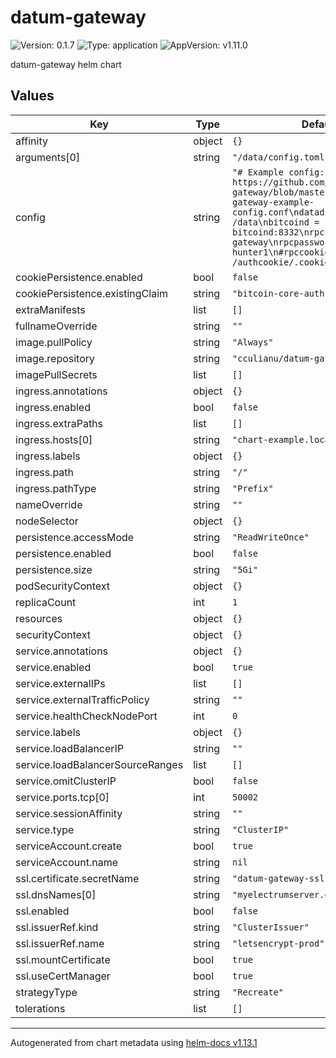 # datum-gateway

![Version: 0.1.7](https://img.shields.io/badge/Version-0.1.7-informational?style=flat-square) ![Type: application](https://img.shields.io/badge/Type-application-informational?style=flat-square) ![AppVersion: v1.11.0](https://img.shields.io/badge/AppVersion-v1.11.0-informational?style=flat-square)

datum-gateway helm chart

## Values

| Key | Type | Default | Description |
|-----|------|---------|-------------|
| affinity | object | `{}` |  |
| arguments[0] | string | `"/data/config.toml"` |  |
| config | string | `"# Example config: https://github.com/cculianu/datum-gateway/blob/master/doc/datum-gateway-example-config.conf\ndatadir = /data\nbitcoind = bitcoind:8332\nrpcuser = datum-gateway\nrpcpassword = hunter1\n#rpccookie = /authcookie/.cookie\n"` |  |
| cookiePersistence.enabled | bool | `false` |  |
| cookiePersistence.existingClaim | string | `"bitcoin-core-authcookie"` |  |
| extraManifests | list | `[]` |  |
| fullnameOverride | string | `""` |  |
| image.pullPolicy | string | `"Always"` |  |
| image.repository | string | `"cculianu/datum-gateway"` |  |
| imagePullSecrets | list | `[]` |  |
| ingress.annotations | object | `{}` |  |
| ingress.enabled | bool | `false` |  |
| ingress.extraPaths | list | `[]` |  |
| ingress.hosts[0] | string | `"chart-example.local"` |  |
| ingress.labels | object | `{}` |  |
| ingress.path | string | `"/"` |  |
| ingress.pathType | string | `"Prefix"` |  |
| nameOverride | string | `""` |  |
| nodeSelector | object | `{}` |  |
| persistence.accessMode | string | `"ReadWriteOnce"` |  |
| persistence.enabled | bool | `false` |  |
| persistence.size | string | `"5Gi"` |  |
| podSecurityContext | object | `{}` |  |
| replicaCount | int | `1` |  |
| resources | object | `{}` |  |
| securityContext | object | `{}` |  |
| service.annotations | object | `{}` |  |
| service.enabled | bool | `true` |  |
| service.externalIPs | list | `[]` |  |
| service.externalTrafficPolicy | string | `""` |  |
| service.healthCheckNodePort | int | `0` |  |
| service.labels | object | `{}` |  |
| service.loadBalancerIP | string | `""` |  |
| service.loadBalancerSourceRanges | list | `[]` |  |
| service.omitClusterIP | bool | `false` |  |
| service.ports.tcp[0] | int | `50002` |  |
| service.sessionAffinity | string | `""` |  |
| service.type | string | `"ClusterIP"` |  |
| serviceAccount.create | bool | `true` |  |
| serviceAccount.name | string | `nil` |  |
| ssl.certificate.secretName | string | `"datum-gateway-ssl-certificate"` |  |
| ssl.dnsNames[0] | string | `"myelectrumserver.domain.com"` |  |
| ssl.enabled | bool | `false` |  |
| ssl.issuerRef.kind | string | `"ClusterIssuer"` |  |
| ssl.issuerRef.name | string | `"letsencrypt-prod"` |  |
| ssl.mountCertificate | bool | `true` |  |
| ssl.useCertManager | bool | `true` |  |
| strategyType | string | `"Recreate"` |  |
| tolerations | list | `[]` |  |

----------------------------------------------
Autogenerated from chart metadata using [helm-docs v1.13.1](https://github.com/norwoodj/helm-docs/releases/v1.13.1)
